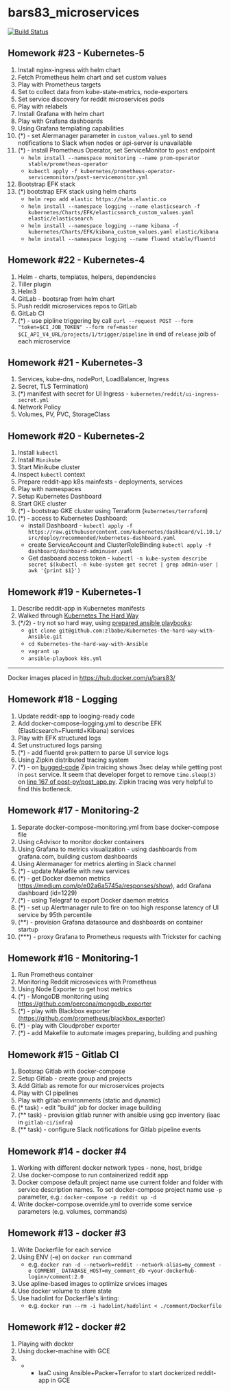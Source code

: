 # bars83_microservices
[![Build Status](https://travis-ci.com/otus-devops-2019-05/bars83_microservices.png)](https://travis-ci.com/otus-devops-2019-05/bars83_microservices)

## Homework #23 - Kubernetes-5
1) Install nginx-ingress with helm chart
2) Fetch Prometheus helm chart and set custom values
3) Play with Prometheus targets
4) Set to collect data from kube-state-metrics, node-exporters
5) Set service discovery for reddit microservices pods
6) Play with relabels
7) Install Grafana with helm chart
8) Play with Grafana dashboards
9) Using Grafana templating capabilities
10) (*) - set Alermanager parameter in `custom_values.yml` to send notifications to Slack when nodes or api-server is unavailable
11) (*) - install Prometheus Operator, set ServiceMonitor to `post` endpoint
    * `helm install --namespace monitoring --name prom-operator stable/prometheus-operator`
    * `kubectl apply -f kubernetes/prometheus-operator-servicemonitors/post-servicemonitor.yml`
12) Bootstrap EFK stack
13) (*) bootstrap EFK stack using helm charts
     * `helm repo add elastic https://helm.elastic.co`
     * `helm install --namespace logging --name elasticsearch -f kubernetes/Charts/EFK/elasticsearch_custom_values.yaml elastic/elasticsearch`
     * `helm install --namespace logging --name kibana -f kubernetes/Charts/EFK/kibana_custom_values.yaml elastic/kibana`
     * `helm install --namespace logging --name fluend stable/fluentd`

## Homework #22 - Kubernetes-4
1) Helm - charts, templates, helpers, dependencies
2) Tiller plugin
3) Helm3
4) GitLab - bootsrap from helm chart
5) Push reddit microservices repos to GitLab
6) GitLab CI
7) (*) - use pipline triggering by call `curl --request POST --form "token=$CI_JOB_TOKEN" --form ref=master $CI_API_V4_URL/projects/1/trigger/pipeline` in end of `release` joib of each microservice

## Homework #21 - Kubernetes-3
1) Services, kube-dns, nodePort, LoadBalancer, Ingress
2) Secret, TLS Termination) 
3) (*) manifest with secret for UI Ingress - `kubernetes/reddit/ui-ingress-secret.yml`
4) Network Policy
5) Volumes, PV, PVC, StorageClass

## Homework #20 - Kubernetes-2
1) Install `kubectl`
2) Install `Minikube`
3) Start Minikube cluster
4) Inspect `kubectl` context
5) Prepare reddit-app k8s mainfests - deployments, services
6) Play with namespaces
7) Setup Kubernetes Dashboard
8) Start GKE cluster
9) (*) - bootstrap GKE cluster using Terraform (`kubernetes/terraform`)
10) (*) - access to Kubernetes Dashboard:
    * install Dashboard - `kubectl apply -f https://raw.githubusercontent.com/kubernetes/dashboard/v1.10.1/src/deploy/recommended/kubernetes-dashboard.yaml`
    * create ServiceAccount and ClusterRoleBinding `kubectl apply -f dashboard/dashboard-adminuser.yaml`
    * Get dasboard access token - `kubectl -n kube-system describe secret $(kubectl -n kube-system get secret | grep admin-user | awk '{print $1}')`


## Homework #19 - Kubernetes-1
1) Describe reddit-app in Kubernetes manifests
2) Walked through [Kubernetes The Hard Way](https://github.com/kelseyhightower/kubernetes-the-hard-way)
3) (*/2) - try not so hard way, using [prepared ansible playbooks](git@github.com:zlbabe/Kubernetes-the-hard-way-with-Ansible.git):
    * `git clone git@github.com:zlbabe/Kubernetes-the-hard-way-with-Ansible.git`
    * `cd Kubernetes-the-hard-way-with-Ansible`
    * `vagrant up`
    * `ansible-playbook k8s.yml`

 
  

----

Docker images placed in https://hub.docker.com/u/bars83/

## Homework #18 - Logging
1) Update reddit-app to looging-ready code
2) Add docker-compose-logging.yml to describe EFK (Elasticsearch+Fluentd+Kibana) services
3) Play with EFK structured logs
4) Set unstructured logs parsing
5) (*) - add fluentd `grok` pattern to parse UI service logs
6) Using Zipkin distributed tracing system
7) (*) - on [bugged-code](https://github.com/Artemmkin/bugged-code) Zipin traicing shows 3sec delay while getting post in `post` service. It seem that developer forget to remove `time.sleep(3)` on [line 167 of post-py/post_app.py](https://github.com/Artemmkin/bugged-code/blob/e16d0e6bfec61a04fc38734af8e0466ed6e64e76/post-py/post_app.py#L167). Zipkin tracing was very helpful to find this botleneck.

## Homework #17 - Monitoring-2
1) Separate docker-compose-monitoring.yml from base docker-compose file
2) Using cAdvisor to monitor docker containers
3) Using Grafana to metrics visualization - using dashboards from grafana.com, building custom dashboards
4) Using Alermanager for metrics alerting in Slack channel
5) (*) - update Makefile with new services
6) (*) - get Docker daemon metrics https://medium.com/p/e02a6a5745a/responses/show), add Grafana dashboard (id=1229)
7) (*) - using Telegraf to export Docker daemon metrics
8) (*) - set up Alertmanager rule to fire on too high response latency of UI service by 95th percentile
9) (**) - provision Grafana datasource and dashboards on container startup
10) (***) - proxy Grafana to Prometheus requests with Trickster for caching

## Homework #16 - Monitoring-1
1) Run Prometheus container
2) Monitoring Reddit microsevices with Prometheus
3) Using Node Exporter to get host metrics
4) (*) - MongoDB monitoring using https://github.com/percona/mongodb_exporter
5) (*) - play with Blackbox exporter (https://github.com/prometheus/blackbox_exporter)
6) (*) - play with Cloudprober exporter
7) (*) - add Makefile to automate images preparing, building and pushing

## Homework #15 - Gitlab CI
1) Bootsrap Gitlab with docker-compose
2) Setup Gitlab - create group and projects
3) Add Gitlab as remote for our microservices projects
4) Play with CI pipelines
5) Play with gitlab environments (static and dynamic)
6) (* task) - edit "build" job for docker image building
7) (** task) - provision gitlab runner with ansible using gcp inventory (iaac in `gitlab-ci/infra`)
8) (** task) - configure Slack notifications for Gitlab pipeline events

## Homework #14 - docker #4
1) Working with different docker network types - none, host, bridge
2) Use docker-compose to run containerized reddit app
3) Docker compose default project name use current folder and folder with service description names. To set docker-compose project name use `-p` parameter, e.g.: `docker-compose -p reddit up -d`
4) Write docker-compose.override.yml to override some service parameters (e.g. volumes, commands)

## Homework #13 - docker #3
1) Write Dockerfile for each service
2) Using ENV (-e) on `docker run` command
    * e.g. `docker run -d --network=reddit --network-alias=my_comment -e COMMENT_
DATABASE_HOST=my_comment_db <your-dockerhub-login>/comment:2.0`
3) Use apline-based images to optimize srvices images
4) Use docker volume to store state
5) Use hadolint for Dockerfile's linting:
    * e.g. `docker run --rm -i hadolint/hadolint < ./comment/Dockerfile`

## Homework #12 - docker #2
1) Playing with docker
2) Using docker-machine with GCE
3) * - IaaC using Ansible+Packer+Terrafor to start dockerized reddit-app in GCE
